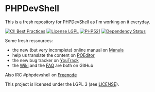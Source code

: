 # PHPDevShell

This is a fresh repository for PHPDevShell as I'm working on it everyday.

[![CII Best Practices](https://bestpractices.coreinfrastructure.org/projects/631/badge)](https://bestpractices.coreinfrastructure.org/projects/631)
[![License LGPL](https://img.shields.io/badge/license-LGPL-blue.svg)](https://img.shields.io/badge/license-LGPL-blue.svg)
[![PHP521](https://img.shields.io/badge/PHP-%3E%205.2.1-blue.svg)](https://img.shields.io/badge/PHP-%3E%205.2.1-blue.svg)
[![Dependency Status](https://www.versioneye.com/user/projects/588d212dbe496c0037c74c0f/badge.svg?style=flat-square)](https://www.versioneye.com/user/projects/588d212dbe496c0037c74c0f)

Some fresh ressources:

- the new (but very incomplete) online manual on [Manula](http://www.manula.com/manuals/phpdevshell/phpdevshell/1/en/topic/introduction)
- help us translate the content on [POEditor](https://poeditor.com/projects/view?id=91995)
- the new bug tracker on [YouTrack](https://phpdevshell.myjetbrains.com/youtrack/dashboard)
- the [Wiki](https://github.com/gregfr/phpdevshell/wiki) and the [FAQ](https://github.com/gregfr/phpdevshell/wiki/FAQ) are both on GitHub

Also IRC #phpdevshell on [Freenode](http://webchat.freenode.net?channels=%23phpdevshell)

This project is licensed under the LGPL 3 (see [LICENSE](LICENSE)).